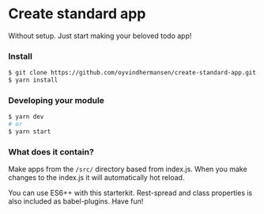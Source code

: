 # Create standard app
Without setup. Just start making your beloved todo app!

### Install
```sh
$ git clone https://github.com/oyvindhermansen/create-standard-app.git
$ yarn install
```

### Developing your module
```sh
$ yarn dev
# or
$ yarn start
```

### What does it contain?

Make apps from the `/src/` directory based from index.js. When you make
changes to the index.js it will automatically hot reload. 

You can use ES6++ with this starterkit. Rest-spread and class properties is also included as babel-plugins. Have fun!